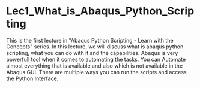 # Lec1_What_is_Abaqus_Python_Scripting

This is the first lecture in "Abaqus Python Scripting - Learn with the Concepts" series.
In this lecture, we will discuss what is abaqus python scripting, what you can do with it and the capabilities.
Abaqus is very powerfull tool when it comes to automating the tasks.
You can Automate almost everything that is available and also which is not available in the Abaqus GUI.
There are multiple ways you can run the scripts and access the Python Interface.
